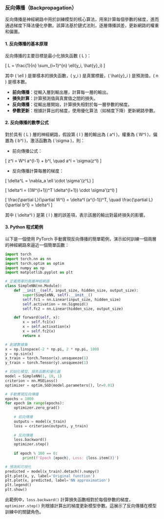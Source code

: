 ### 反向傳播（Backpropagation）

反向傳播是神經網路中用於訓練模型的核心算法，用來計算每個參數的梯度，進而通過梯度下降法優化參數。該算法基於鏈式法則，逐層傳播誤差，更新網路的權重和偏置。

#### 1. 反向傳播的基本原理

反向傳播的主要目標是最小化損失函數 \( L \)：

\[
L = \frac{1}{n} \sum_{i=1}^{n} \ell(y_i, \hat{y}_i)
\]

其中 \( \ell \) 是單樣本的損失函數，\( y_i \) 是真實標籤，\( \hat{y}_i \) 是預測值，\( n \) 是樣本數。

- **前向傳播**：從輸入層到輸出層，計算每一層的輸出。
- **損失計算**：計算預測值與真實值之間的損失。
- **反向傳播**：從輸出層開始，計算損失相對於每一層參數的梯度。
- **參數更新**：根據計算出的梯度，使用優化算法（如梯度下降）更新網路參數。

#### 2. 反向傳播的數學公式

對於具有 \( L \) 層的神經網路，假設第 \( l \) 層的輸出為 \( a^l \)，權重為 \( W^l \)，偏置為 \( b^l \)，激活函數為 \( \sigma \)，則：

- 前向傳播公式：

\[
z^l = W^l a^{l-1} + b^l, \quad a^l = \sigma(z^l)
\]

- 反向傳播計算每層的梯度：

\[
\delta^L = \nabla_a \ell \cdot \sigma'(z^L)
\]

\[
\delta^l = ((W^{l+1})^T \delta^{l+1}) \cdot \sigma'(z^l)
\]

\[
\frac{\partial L}{\partial W^l} = \delta^l (a^{l-1})^T, \quad \frac{\partial L}{\partial b^l} = \delta^l
\]

其中 \( \delta^l \) 是第 \( l \) 層的誤差項，表示該層的輸出對最終損失的影響。

#### 3. Python 程式範例

以下是一個使用 PyTorch 手動實現反向傳播的簡單範例，演示如何訓練一個兩層的神經網路來逼近一個簡單函數：

```python
import torch
import torch.nn as nn
import torch.optim as optim
import numpy as np
import matplotlib.pyplot as plt

# 定義簡單的兩層神經網路
class SimpleNN(nn.Module):
    def __init__(self, input_size, hidden_size, output_size):
        super(SimpleNN, self).__init__()
        self.fc1 = nn.Linear(input_size, hidden_size)
        self.activation = nn.Sigmoid()
        self.fc2 = nn.Linear(hidden_size, output_size)

    def forward(self, x):
        x = self.fc1(x)
        x = self.activation(x)
        x = self.fc2(x)
        return x

# 創建數據集
x = np.linspace(-2 * np.pi, 2 * np.pi, 100)
y = np.sin(x)
x_train = torch.Tensor(x).unsqueeze(1)
y_train = torch.Tensor(y).unsqueeze(1)

# 初始化模型、損失函數和優化器
model = SimpleNN(1, 10, 1)
criterion = nn.MSELoss()
optimizer = optim.SGD(model.parameters(), lr=0.01)

# 手動實現反向傳播
epochs = 1000
for epoch in range(epochs):
    optimizer.zero_grad()
    
    # 前向傳播
    outputs = model(x_train)
    loss = criterion(outputs, y_train)
    
    # 反向傳播
    loss.backward()
    optimizer.step()
    
    if epoch % 100 == 0:
        print(f'Epoch {epoch}, Loss: {loss.item()}')

# 預測和可視化
predicted = model(x_train).detach().numpy()
plt.plot(x, y, label='Original function')
plt.plot(x, predicted, label='NN approximation')
plt.legend()
plt.show()
```

此範例中，`loss.backward()` 計算損失函數相對於每個參數的梯度，`optimizer.step()` 則根據計算出的梯度更新模型參數。這展示了反向傳播在模型訓練中的關鍵角色。